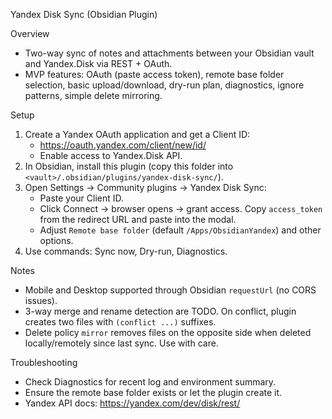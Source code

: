 Yandex Disk Sync (Obsidian Plugin)

Overview
- Two-way sync of notes and attachments between your Obsidian vault and Yandex.Disk via REST + OAuth.
- MVP features: OAuth (paste access token), remote base folder selection, basic upload/download, dry-run plan, diagnostics, ignore patterns, simple delete mirroring.

Setup
1) Create a Yandex OAuth application and get a Client ID:
   - https://oauth.yandex.com/client/new/id/
   - Enable access to Yandex.Disk API.
2) In Obsidian, install this plugin (copy this folder into `<vault>/.obsidian/plugins/yandex-disk-sync/`).
3) Open Settings → Community plugins → Yandex Disk Sync:
   - Paste your Client ID.
   - Click Connect → browser opens → grant access. Copy `access_token` from the redirect URL and paste into the modal.
   - Adjust `Remote base folder` (default `/Apps/ObsidianYandex`) and other options.
4) Use commands: Sync now, Dry-run, Diagnostics.

Notes
- Mobile and Desktop supported through Obsidian `requestUrl` (no CORS issues).
- 3-way merge and rename detection are TODO. On conflict, plugin creates two files with `(conflict ...)` suffixes.
- Delete policy `mirror` removes files on the opposite side when deleted locally/remotely since last sync. Use with care.

Troubleshooting
- Check Diagnostics for recent log and environment summary.
- Ensure the remote base folder exists or let the plugin create it.
- Yandex API docs: https://yandex.com/dev/disk/rest/

